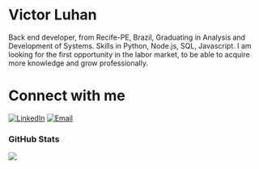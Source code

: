 # Victor Luhan
Back end developer, from Recife-PE, Brazil, Graduating in Analysis and Development of Systems. Skills in Python, Node.js, SQL, Javascript. I am looking for the first opportunity in the labor market, to be able to acquire more knowledge and grow professionally.

# Connect with me

[![LinkedIn](https://img.shields.io/badge/LinkedIn-000?style=for-the-badge&logo=linkedin&logoColor=0E76A8)](https://www.linkedin.com/in/VictorLuhan/) [![Email](https://img.shields.io/badge/Email-000?style=for-the-badge&logo=microsoft-outlook&logoColor=0E76A8)](mailto:victorluhan.lippo@hotmail.com)

<h3 align="left">GitHub Stats</h3> 

![](https://github-readme-stats-git-masterrstaa-rickstaa.vercel.app/api?username=VictorLuhan&hide_title=true&show_icons=true&include_all_commits=false&count_private=true&line_height=25&hide=issues&bg_color=000&title_color=0E76A8&text_color=&border_radius=3&border_color=0E76Ac&icon_color=0E76A8&theme=jolly)



